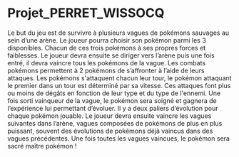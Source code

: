# Projet_PERRET_WISSOCQ

Le but du jeu est de survivre à plusieurs vagues de pokémons sauvages au sein
d’une arène. Le joueur pourra choisir son pokémon parmi les 3 disponibles. Chacun
de ces trois pokémons à ses propres forces et faiblesses. Le joueur devra ensuite se
diriger vers l’arène puis une fois entré, il devra vaincre tous les pokémons de la
vague. Les combats pokémons permettent à 2 pokémons de s’affronter à l’aide de
leurs attaques.
Les pokémons s'attaquent chacun leur tour, le pokémon attaquant le premier dans
un tour est déterminé par sa vitesse. Ces attaques font plus ou moins de dégâts en
fonction de leur type et du type de l'ennemi. Une fois sorti vainqueur de la vague, le
pokémon sera soigné et gagnera de l’expérience lui permettant d’évoluer. Il y a deux
paliers d’évolution pour chaque pokémon jouable. Le joueur devra ensuite vaincre
les vagues suivantes dans l’arène, vagues composées de pokémons de plus en plus
puissant, souvent des évolutions de pokémons déjà vaincus dans des vagues
précédentes. Une fois toutes les vagues vaincues, le pokémon sera sacré maître
pokémon !
